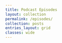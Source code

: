 ```yaml
---
title: Podcast Episodes
layout: collection
permalink: /episodes/
collection: posts
entries_layout: grid
classes: wide
---
```

